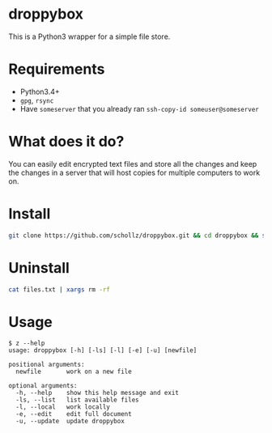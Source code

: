 # droppybox

This is a Python3 wrapper for a simple file store.

# Requirements

- Python3.4+
- `gpg`, `rsync`
- Have `someserver` that you already ran `ssh-copy-id someuser@someserver`

# What does it do?

You can easily edit encrypted text files and store all the changes and keep the changes
in a server that will host copies for multiple computers to work on.

# Install

```bash
git clone https://github.com/schollz/droppybox.git && cd droppybox && sudo python3 setup.py install --record files.txt
```

# Uninstall

```bash
cat files.txt | xargs rm -rf
```

# Usage

```
$ z --help
usage: droppybox [-h] [-ls] [-l] [-e] [-u] [newfile]

positional arguments:
  newfile       work on a new file

optional arguments:
  -h, --help    show this help message and exit
  -ls, --list   list available files
  -l, --local   work locally
  -e, --edit    edit full document
  -u, --update  update droppybox
```
